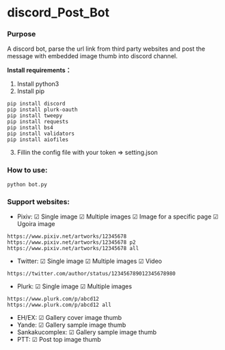 # discord_Post_Bot

### Purpose
A discord bot, parse the url link from third party websites and post the message with embedded image thumb into discord channel.

**Install requirements：**
1. Install python3
2. Install pip
```
pip install discord
pip install plurk-oauth
pip install tweepy
pip install requests
pip install bs4
pip install validators
pip install aiofiles
```
3. Fillin the config file with your token => setting.json

### How to use:
```
python bot.py
```

### Support websites:
* Pixiv:    ☑ Single image ☑ Multiple images  ☑ Image for a specific page ☑ Ugoira image
```
https://www.pixiv.net/artworks/12345678
https://www.pixiv.net/artworks/12345678 p2
https://www.pixiv.net/artworks/12345678 all
```
* Twitter:  ☑ Single image ☑ Multiple images ☑ Video
```
https://twitter.com/author/status/123456789012345678980
```
* Plurk:    ☑ Single image ☑ Multiple images
```
https://www.plurk.com/p/abcd12
https://www.plurk.com/p/abcd12 all
```
* EH/EX:    ☑ Gallery cover image thumb	
* Yande:    ☑ Gallery sample image thumb	
* Sankakucomplex:    ☑ Gallery sample image thumb	
* PTT:    ☑ Post top image thumb	

